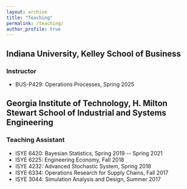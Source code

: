```yaml
---
layout: archive
title: "Teaching"
permalink: /teaching/
author_profile: true
---
```


## Indiana University, Kelley School of Business
### Instructor
* BUS-P429: Operations Processes, Spring 2025 

## Georgia Institute of Technology, H. Milton Stewart School of Industrial and Systems Engineering
### Teaching Assistant
* ISYE 6420: Bayesian Statistics, Spring 2019 -- Spring 2021
* ISYE 6225: Engineering Economy, Fall 2018
* ISYE 4232: Advanced Stochastic System, Spring 2018
* ISYE 6334: Operations Research for Supply Chains, Fall 2017
* ISYE 3044: Simulation Analysis and Design, Summer 2017


